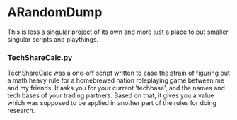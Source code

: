 # ARandomDump
This is less a singular project of its own and more just a place to put smaller singular scripts and playthings.

### TechShareCalc.py
TechShareCalc was a one-off script written to ease the strain of figuring out a math heavy rule for a homebrewed nation roleplaying game between me and my friends.
It asks you for your current 'techbase', and the names and tech bases of your trading partners. Based on that, it gives you a value which was supposed to be applied in another part of the rules for doing research.
